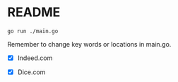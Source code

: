 # README #

```shell
go run ./main.go
```

Remember to change key words or locations in main.go.

- [x] Indeed.com
- [x] Dice.com


